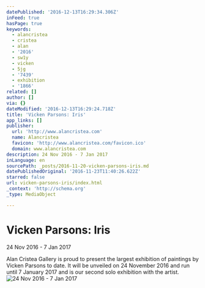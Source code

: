 ```yaml
---
datePublished: '2016-12-13T16:29:34.306Z'
inFeed: true
hasPage: true
keywords:
  - alancristea
  - cristea
  - alan
  - '2016'
  - sw1y
  - vicken
  - 5jg
  - '7439'
  - exhibition
  - '1866'
related: []
author: []
via: {}
dateModified: '2016-12-13T16:29:24.718Z'
title: 'Vicken Parsons: Iris'
app_links: []
publisher:
  url: 'http://www.alancristea.com'
  name: Alancristea
  favicon: 'http://www.alancristea.com/favicon.ico'
  domain: www.alancristea.com
description: 24 Nov 2016 - 7 Jan 2017
inLanguage: en
sourcePath: _posts/2016-11-20-vicken-parsons-iris.md
datePublishedOriginal: '2016-11-23T11:40:26.622Z'
starred: false
url: vicken-parsons-iris/index.html
_context: 'http://schema.org'
_type: MediaObject

---
```

# Vicken Parsons: Iris

24 Nov 2016 - 7 Jan 2017

Alan Cristea Gallery is proud to present the largest exhibition of paintings by Vicken Parsons to date. It will be unveiled on 24 November 2016 and run until 7 January 2017 and is our second solo exhibition with the artist.
![24 Nov 2016 - 7 Jan 2017](https://s3-us-west-2.amazonaws.com/the-grid-img/p/df3f5aa8d7beeeb28c5509d820d95c970f5c2855.jpg)